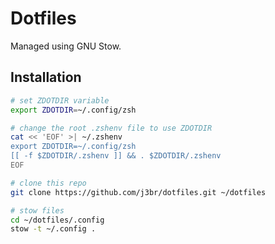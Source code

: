 # Dotfiles

Managed using GNU Stow.

## Installation

```sh
# set ZDOTDIR variable
export ZDOTDIR=~/.config/zsh

# change the root .zshenv file to use ZDOTDIR
cat << 'EOF' >| ~/.zshenv
export ZDOTDIR=~/.config/zsh
[[ -f $ZDOTDIR/.zshenv ]] && . $ZDOTDIR/.zshenv
EOF

# clone this repo
git clone https://github.com/j3br/dotfiles.git ~/dotfiles

# stow files
cd ~/dotfiles/.config
stow -t ~/.config .
```
